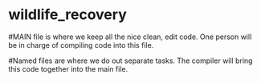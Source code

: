 # wildlife_recovery

#MAIN file is where we keep all the nice clean, edit code. One person will be in charge of compiling code into this file.

#Named files are where we do out separate tasks. The compiler will bring this code together into the main file.